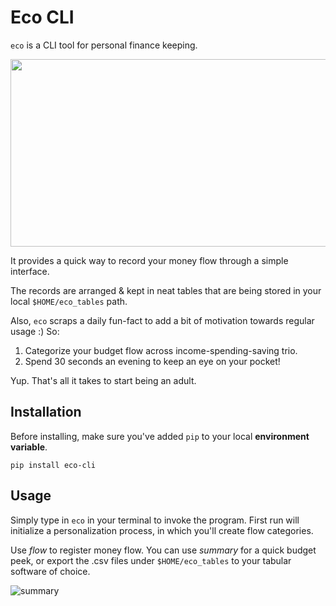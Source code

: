 # Eco CLI 

`eco` is a CLI tool for personal finance keeping. 

<img src="https://user-images.githubusercontent.com/64603095/109705701-58cce300-7b98-11eb-84cd-6eb0e73686d6.png" width="600" height="300" />

It provides a quick way to record your money flow through a simple interface. 

The records are arranged & kept in neat tables that are being stored in your local `$HOME/eco_tables` path. 

Also, `eco` scraps a daily fun-fact to add a bit of motivation towards regular usage :) So:

1. Categorize your budget flow across income-spending-saving trio.  
2. Spend 30 seconds an evening to keep an eye on your pocket!

Yup. That's all it takes to start being an adult.

## Installation

Before installing, make sure you've added `pip` to your local __environment variable__.

`pip install eco-cli`


## Usage

Simply type in `eco` in your terminal to invoke the program. First run will initialize a personalization process, in which you'll create flow categories. 

Use *flow* to register money flow. You can use *summary* for a quick budget peek, or export the .csv files under `$HOME/eco_tables` to your tabular software of choice.  

![summary](https://user-images.githubusercontent.com/64603095/109706318-1657d600-7b99-11eb-8e29-cc45b16cf334.png)




